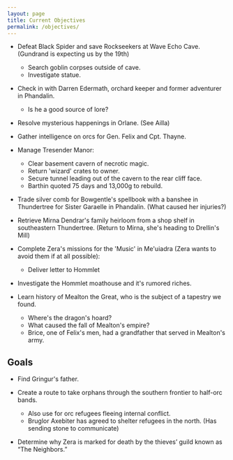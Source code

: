 ```yaml
---
layout: page
title: Current Objectives
permalink: /objectives/
---
```

- Defeat Black Spider and save Rockseekers at Wave Echo Cave. (Gundrand is expecting us by the 19th)
  - Search goblin corpses outside of cave.
  - Investigate statue.
  
- Check in with Darren Edermath, orchard keeper and former adventurer in Phandalin. 
  - Is he a good source of lore?
  
- Resolve mysterious happenings in Orlane. (See Ailla)

- Gather intelligence on orcs for Gen. Felix and Cpt. Thayne.

- Manage Tresender Manor: 
  - Clear basement cavern of necrotic magic.
  - Return 'wizard' crates to owner.
  - Secure tunnel leading out of the cavern to the rear cliff face.
  - Barthin quoted 75 days and 13,000g to rebuild.

- Trade silver comb for Bowgentle's spellbook with a banshee in Thundertree for Sister Garaelle in Phandalin. (What caused her injuries?)

- Retrieve Mirna Dendrar's family heirloom from a shop shelf in southeastern Thundertree. (Return to Mirna, she's heading to Drellin's Mill)

- Complete Zera's missions for the 'Music' in Me'uiadra (Zera wants to avoid them if at all possible):
  - Deliver letter to Hommlet

- Investigate the Hommlet moathouse and it's rumored riches.

- Learn history of Mealton the Great, who is the subject of a tapestry we found.
  - Where's the dragon's hoard?
  - What caused the fall of Mealton's empire?
  - Brice, one of Felix's men, had a grandfather that served in Mealton's army.

## Goals

- Find Gringur's father.

- Create a route to take orphans through the southern frontier to half-orc bands.
  - Also use for orc refugees fleeing internal conflict.
  - Bruglor Axebiter has agreed to shelter refugees in the north. (Has sending stone to communicate)

- Determine why Zera is marked for death by the thieves’ guild known as “The Neighbors.”
